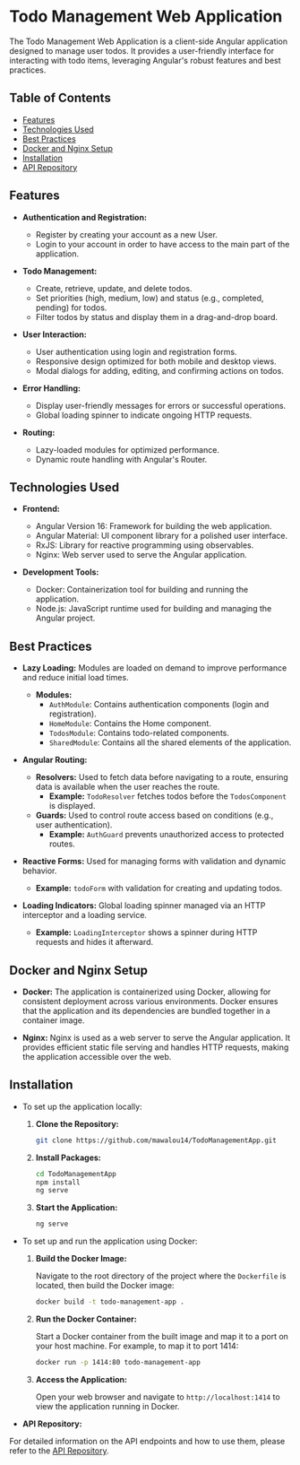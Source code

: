 # Todo Management Web Application

The Todo Management Web Application is a client-side Angular application designed to manage user todos. It provides a user-friendly interface for interacting with todo items, leveraging Angular's robust features and best practices.

## Table of Contents

- [Features](#features)
- [Technologies Used](#technologies-used)
- [Best Practices](#best-practices)
- [Docker and Nginx Setup](#docker-and-nginx-setup)
- [Installation](#installation)
- [API Repository](#API-Repository)

## Features

- **Authentication and Registration:**

  - Register by creating your account as a new User.
  - Login to your account in order to have access to the main part of the application.

- **Todo Management:**

  - Create, retrieve, update, and delete todos.
  - Set priorities (high, medium, low) and status (e.g., completed, pending) for todos.
  - Filter todos by status and display them in a drag-and-drop board.

- **User Interaction:**

  - User authentication using login and registration forms.
  - Responsive design optimized for both mobile and desktop views.
  - Modal dialogs for adding, editing, and confirming actions on todos.

- **Error Handling:**

  - Display user-friendly messages for errors or successful operations.
  - Global loading spinner to indicate ongoing HTTP requests.

- **Routing:**
  - Lazy-loaded modules for optimized performance.
  - Dynamic route handling with Angular's Router.

## Technologies Used

- **Frontend:**

  - Angular Version 16: Framework for building the web application.
  - Angular Material: UI component library for a polished user interface.
  - RxJS: Library for reactive programming using observables.
  - Nginx: Web server used to serve the Angular application.

- **Development Tools:**
  - Docker: Containerization tool for building and running the application.
  - Node.js: JavaScript runtime used for building and managing the Angular project.

## Best Practices

- **Lazy Loading:** Modules are loaded on demand to improve performance and reduce initial load times.

  - **Modules:**
    - `AuthModule`: Contains authentication components (login and registration).
    - `HomeModule`: Contains the Home component.
    - `TodosModule`: Contains todo-related components.
    - `SharedModule`: Contains all the shared elements of the application.

- **Angular Routing:**

  - **Resolvers:** Used to fetch data before navigating to a route, ensuring data is available when the user reaches the route.
    - **Example:** `TodoResolver` fetches todos before the `TodosComponent` is displayed.
  - **Guards:** Used to control route access based on conditions (e.g., user authentication).
    - **Example:** `AuthGuard` prevents unauthorized access to protected routes.

- **Reactive Forms:** Used for managing forms with validation and dynamic behavior.

  - **Example:** `todoForm` with validation for creating and updating todos.

- **Loading Indicators:** Global loading spinner managed via an HTTP interceptor and a loading service.
  - **Example:** `LoadingInterceptor` shows a spinner during HTTP requests and hides it afterward.

## Docker and Nginx Setup

- **Docker:** The application is containerized using Docker, allowing for consistent deployment across various environments. Docker ensures that the application and its dependencies are bundled together in a container image.

- **Nginx:** Nginx is used as a web server to serve the Angular application. It provides efficient static file serving and handles HTTP requests, making the application accessible over the web.

## Installation

- To set up the application locally:

  1. **Clone the Repository:**

     ```bash
     git clone https://github.com/mawalou14/TodoManagementApp.git
     ```

  2. **Install Packages:**

     ```bash
     cd TodoManagementApp
     npm install
     ng serve
     ```

  3. **Start the Application:**
     ```bash
     ng serve
     ```

- To set up and run the application using Docker:

  1. **Build the Docker Image:**

     Navigate to the root directory of the project where the `Dockerfile` is located, then build the Docker image:

     ```bash
     docker build -t todo-management-app .
     ```

  2. **Run the Docker Container:**

     Start a Docker container from the built image and map it to a port on your host machine. For example, to map it to port 1414:

     ```bash
     docker run -p 1414:80 todo-management-app
     ```

  3. **Access the Application:**

     Open your web browser and navigate to `http://localhost:1414` to view the application running in Docker.

- **API Repository:**

For detailed information on the API endpoints and how to use them, please refer to the [API Repository](https://github.com/mawalou14/TodoManagementApi.git).
